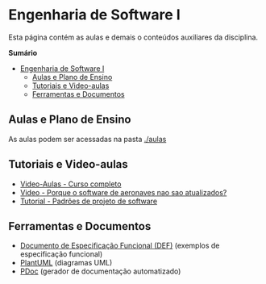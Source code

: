 # Engenharia de Software I

Esta página contém as aulas e demais o conteúdos auxiliares da disciplina.

**Sumário**
- [Engenharia de Software I](#engenharia-de-software-i)
  - [Aulas e Plano de Ensino](#aulas-e-plano-de-ensino)
  - [Tutoriais e Video-aulas](#tutoriais-e-video-aulas)
  - [Ferramentas e Documentos](#ferramentas-e-documentos)

## Aulas e Plano de Ensino

As aulas podem ser acessadas na pasta [./aulas](./aulas)

## Tutoriais e Video-aulas

- [Video-Aulas - Curso completo](https://www.youtube.com/playlist?list=PLGjBx0p9zRN-owPh-lkuV8-CMnMSg5fTu)
- [Video - Porque o software de aeronaves nao sao atualizados?](https://youtube.com/shorts/3BKdisR7EoY?si=2EKmroql05AbqSlt)
- [Tutorial - Padrões de projeto de software](https://refactoring.guru/pt-br/design-patterns/)

## Ferramentas e Documentos

- [Documento de Especificação Funcional (DEF)](./especificacao_funcional/) (exemplos de especificação funcional)
- [PlantUML](./plantuml/) (diagramas UML)
- [PDoc](./pdoc/) (gerador de documentação automatizado)